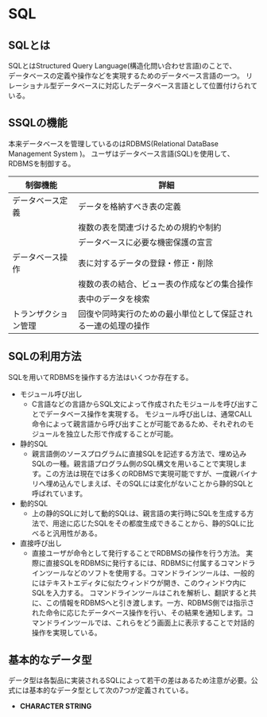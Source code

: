 # SQL

## SQLとは  
  SQLとはStructured Query Language(構造化問い合わせ言語)のことで、  
  データベースの定義や操作などを実現するためのデータベース言語の一つ。
  リレーショナル型データベースに対応したデータベース言語として位置付けられている。  

## SSQLの機能
  本来データベースを管理しているのはRDBMS(Relational DataBase Management System )。
  ユーザはデータベース言語(SQL)を使用して、RDBMSを制御する。

  |制御機能|詳細|
  |-------|---|
  |データベース定義|データを格納すべき表の定義|
  ||複数の表を関連づけるための規約や制約|
  ||データベースに必要な機密保護の宣言|
  |データベース操作|表に対するデータの登録・修正・削除|
  ||複数の表の結合、ビュー表の作成などの集合操作|
  ||表中のデータを検索|
  |トランザクション管理|回復や同時実行のための最小単位として保証される一連の処理の操作|

## SQLの利用方法
  SQLを用いてRDBMSを操作する方法はいくつか存在する。
  * モジュール呼び出し
    * C言語などの言語からSQL文によって作成されたモジュールを呼び出すことでデータベース操作を実現する。
      モジュール呼び出しは、通常CALL命令によって親言語から呼び出すことが可能であるため、それぞれのモジュールを独立した形で作成することが可能。
  * 静的SQL
    * 親言語側のソースプログラムに直接SQLを記述する方法で、埋め込みSQLの一種。親言語プログラム側のSQL構文を用いることで実現します。この方法は現在では多くのRDBMSで実現可能ですが、一度親バイナリへ埋め込んでしまえば、そのSQLには変化がないことから静的SQLと呼ばれています。
  * 動的SQL
    * 上の静的SQLに対して動的SQLは、親言語の実行時にSQLを生成する方法で、用途に応じたSQLをその都度生成できることから、静的SQLに比べると汎用性がある。
  * 直接呼び出し
    * 直接ユーザが命令として発行することでRDBMSの操作を行う方法。
      実際に直接SQLをRDBMSに発行するには、RDBMSに付属するコマンドラインツールなどのソフトを使用する。コマンドラインツールは、一般的にはテキストエディタに似たウィンドウが開き、このウィンドウ内にSQLを入力する。
      コマンドラインツールはこれを解析し、翻訳すると共に、この情報をRDBMSへと引き渡します。一方、RDBMS側では指示された命令に応じたデータベース操作を行い、その結果を通知します。コマンドラインツールでは、これらをどう画面上に表示することで対話的操作を実現している。

## 基本的なデータ型
  データ型は各製品に実装されるSQLによって若干の差はあるため注意が必要。公式には基本的なデータ型として次の7つが定義されている。
  * **CHARACTER STRING**